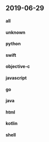 ## 2019-06-29

#### all

#### unknown

#### python

#### swift

#### objective-c

#### javascript

#### go

#### java

#### html

#### kotlin

#### shell
